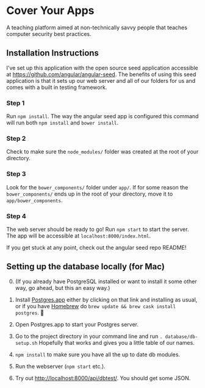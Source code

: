 # Cover Your Apps

A teaching platform aimed at non-technically savvy people that teaches computer security best practices.


## Installation Instructions

I've set up this application with the open source seed application accessible at https://github.com/angular/angular-seed. The benefits of using this seed application is that it sets up our web server and all of our folders for us and comes with a built in testing framework.

### Step 1
Run ```npm install```. The way the angular seed app is configured this command will run both ```npm install``` and ```bower install```.

### Step 2
Check to make sure the ```node_modules/``` folder was created at the root of your directory.

### Step 3
Look for the ```bower_components/``` folder under ```app/```. If for some reason the ```bower_components/``` ends up in the root of your directory, move it to ```app/bower_components```.

### Step 4
The web server should be ready to go! Run ```npm start``` to start the server. The app will be accessible at ```localhost:8000/index.html```.

If you get stuck at any point, check out the angular seed repo README!

## Setting up the database locally (for Mac)

0. (If you already have PostgreSQL installed or want to install it some other way, go ahead, but this an easy way.)

1. Install [Postgres.app](http://postgresapp.com/) either by clicking on that link and installing as usual, or if you have [Homebrew](https://brew.sh) do `brew update && brew cask install postgres`. 🎉

2. Open Postgres.app to start your Postgres server.

3. Go to the project directory in your command line and run ```. database/db-setup.sh``` Hopefully that works and gives you a little table of our names.

4. `npm install` to make sure you have all the up to date db modules.

5. Run the webserver (`npm start` etc.).

6. Try out [http://localhost:8000/api/dbtest/](https://localhost:8000/api/dbtest/). You should get some JSON.
